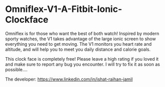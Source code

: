 # Omniflex-V1-A-Fitbit-Ionic-Clockface

Omniflex is for those who want the best of both watch! Inspired by modern sporty watches, the V1 takes advantage of the large ionic screen to show everything you need to get moving. The V1 monitors you heart rate and altitude, and will help you to meet you daily distance and calorie goals. 

This clock face is completely free!
Please leave a high rating if you loved it and make sure to report any bug you encounter. I will try to fix it as soon as possible....

The developer: https://www.linkedin.com/in/ishat-raihan-jamil
